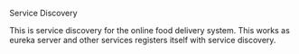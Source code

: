 Service Discovery

This is service discovery for the online food delivery system.
This works as eureka server and other services registers itself with service discovery.
